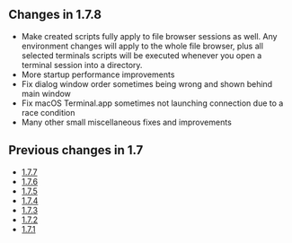 ## Changes in 1.7.8

- Make created scripts fully apply to file browser sessions as well.
  Any environment changes will apply to the whole file browser, plus all selected
  terminals scripts will be executed whenever you open a terminal session into a directory.
- More startup performance improvements
- Fix dialog window order sometimes being wrong and shown behind main window
- Fix macOS Terminal.app sometimes not launching connection due to a race condition
- Many other small miscellaneous fixes and improvements

## Previous changes in 1.7

- [1.7.7](https://github.com/xpipe-io/xpipe/releases/tag/1.7.7)
- [1.7.6](https://github.com/xpipe-io/xpipe/releases/tag/1.7.6)
- [1.7.5](https://github.com/xpipe-io/xpipe/releases/tag/1.7.5)
- [1.7.4](https://github.com/xpipe-io/xpipe/releases/tag/1.7.4)
- [1.7.3](https://github.com/xpipe-io/xpipe/releases/tag/1.7.3)
- [1.7.2](https://github.com/xpipe-io/xpipe/releases/tag/1.7.2)
- [1.7.1](https://github.com/xpipe-io/xpipe/releases/tag/1.7.1)
